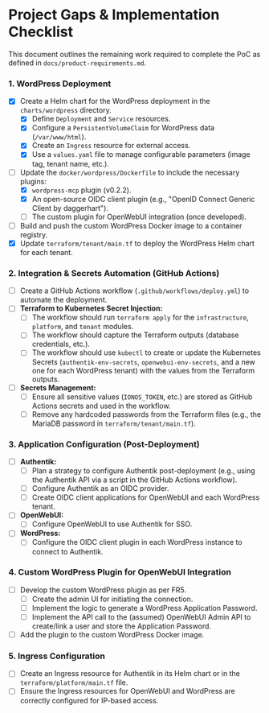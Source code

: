 # Project Gaps & Implementation Checklist

This document outlines the remaining work required to complete the PoC as defined in `docs/product-requirements.md`.

### 1. WordPress Deployment

- [x] Create a Helm chart for the WordPress deployment in the `charts/wordpress` directory.
  - [x] Define `Deployment` and `Service` resources.
  - [x] Configure a `PersistentVolumeClaim` for WordPress data (`/var/www/html`).
  - [x] Create an `Ingress` resource for external access.
  - [x] Use a `values.yaml` file to manage configurable parameters (image tag, tenant name, etc.).
- [ ] Update the `docker/wordpress/Dockerfile` to include the necessary plugins:
  - [x] `wordpress-mcp` plugin (v0.2.2).
  - [x] An open-source OIDC client plugin (e.g., "OpenID Connect Generic Client by daggerhart").
  - [ ] The custom plugin for OpenWebUI integration (once developed).
- [ ] Build and push the custom WordPress Docker image to a container registry.
- [x] Update `terraform/tenant/main.tf` to deploy the WordPress Helm chart for each tenant.

### 2. Integration & Secrets Automation (GitHub Actions)

- [ ] Create a GitHub Actions workflow (`.github/workflows/deploy.yml`) to automate the deployment.
- [ ] **Terraform to Kubernetes Secret Injection:**
  - [ ] The workflow should run `terraform apply` for the `infrastructure`, `platform`, and `tenant` modules.
  - [ ] The workflow should capture the Terraform outputs (database credentials, etc.).
  - [ ] The workflow should use `kubectl` to create or update the Kubernetes Secrets (`authentik-env-secrets`, `openwebui-env-secrets`, and a new one for each WordPress tenant) with the values from the Terraform outputs.
- [ ] **Secrets Management:**
  - [ ] Ensure all sensitive values (`IONOS_TOKEN`, etc.) are stored as GitHub Actions secrets and used in the workflow.
  - [ ] Remove any hardcoded passwords from the Terraform files (e.g., the MariaDB password in `terraform/tenant/main.tf`).

### 3. Application Configuration (Post-Deployment)

- [ ] **Authentik:**
  - [ ] Plan a strategy to configure Authentik post-deployment (e.g., using the Authentik API via a script in the GitHub Actions workflow).
  - [ ] Configure Authentik as an OIDC provider.
  - [ ] Create OIDC client applications for OpenWebUI and each WordPress tenant.
- [ ] **OpenWebUI:**
  - [ ] Configure OpenWebUI to use Authentik for SSO.
- [ ] **WordPress:**
  - [ ] Configure the OIDC client plugin in each WordPress instance to connect to Authentik.

### 4. Custom WordPress Plugin for OpenWebUI Integration

- [ ] Develop the custom WordPress plugin as per FR5.
  - [ ] Create the admin UI for initiating the connection.
  - [ ] Implement the logic to generate a WordPress Application Password.
  - [ ] Implement the API call to the (assumed) OpenWebUI Admin API to create/link a user and store the Application Password.
- [ ] Add the plugin to the custom WordPress Docker image.

### 5. Ingress Configuration

- [ ] Create an Ingress resource for Authentik in its Helm chart or in the `terraform/platform/main.tf` file.
- [ ] Ensure the Ingress resources for OpenWebUI and WordPress are correctly configured for IP-based access.
